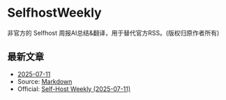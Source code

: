 # SelfhostWeekly

非官方的 Selfhost 周报AI总结&翻译，用于替代官方RSS。(版权归原作者所有)

## 最新文章

* [2025-07-11](2025-07-11) 
* Source: [Markdown](2025-07-11.md)
* Official: [Self-Host Weekly (2025-07-11)](https://selfh.st/weekly/2025-07-11/)
